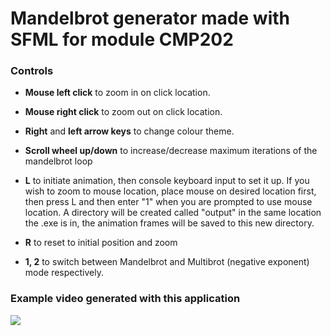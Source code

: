 # Mandelbrot generator made with SFML for module CMP202

### Controls

- **Mouse left click** to zoom in on click location.

- **Mouse right click** to zoom out on click location.

- **Right** and **left arrow keys** to change colour theme.

- **Scroll wheel up/down** to increase/decrease maximum iterations of the mandelbrot loop

- **L** to initiate animation, then console keyboard input to set it up. If you wish to zoom to mouse location, place mouse on desired location first, then press L and then enter "1" when you are prompted to use mouse location. A directory will be created called "output" in the same location the .exe is in, the animation frames will be saved to this new directory.

- **R** to reset to initial position and zoom

- **1, 2** to switch between Mandelbrot and Multibrot (negative exponent) mode respectively.

### Example video generated with this application

![](doc/mandelbrot_example.gif)
